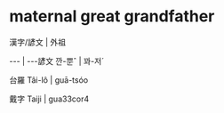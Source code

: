 # maternal great grandfather

漢字/諺文 | 外祖

--- | ---諺文 깐-뿐ˆ | 꽈-저ˊ

台羅 Tâi-lô | guā-tsóo

戴字 Taiji | gua33cor4

